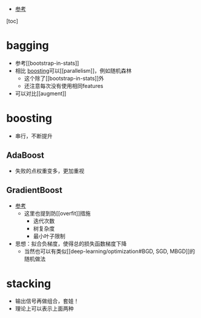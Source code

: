 - [参考](https://zhuanlan.zhihu.com/p/27689464)

[toc]
# bagging
- 参考[[bootstrap-in-stats]]
- 相比 [boosting](#boosting)可以[[parallelism]]，例如随机森林
  - 这个除了[[bootstrap-in-stats]]外
  - 还注意每次没有使用相同features
- 可以对比[[augment]]
# boosting
- 串行，不断提升
## AdaBoost
- 失败的点权重变多，更加重视
## GradientBoost
- [参考](https://zhuanlan.zhihu.com/p/26327929)
  - 这里也提到防[[overfit]]措施
    - 迭代次数
    - 树复杂度
    - 最小叶子限制
- 思想：拟合负梯度，使得总的损失函数梯度下降
  - 当然也可以有类似[[deep-learning/optimization#BGD, SGD, MBGD]]的随机做法
# stacking
- 输出信号再做组合，套娃！
- 理论上可以表示上面两种